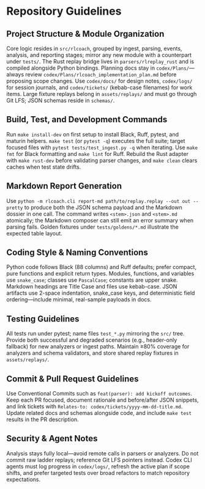 # Repository Guidelines

## Project Structure & Module Organization
Core logic resides in `src/rlcoach`, grouped by ingest, parsing, events, analysis, and reporting stages; mirror any new module with a counterpart under `tests/`. The Rust replay bridge lives in `parsers/rlreplay_rust` and is compiled alongside Python bindings. Planning docs stay in `codex/Plans/`—always review `codex/Plans/rlcoach_implementation_plan.md` before proposing scope changes. Use `codex/docs/` for design notes, `codex/logs/` for session journals, and `codex/tickets/` (kebab-case filenames) for work items. Large fixture replays belong in `assets/replays/` and must go through Git LFS; JSON schemas reside in `schemas/`.

## Build, Test, and Development Commands
Run `make install-dev` on first setup to install Black, Ruff, pytest, and maturin helpers. `make test` (or `pytest -q`) executes the full suite; target focused files with `pytest tests/test_ingest.py -q` when iterating. Use `make fmt` for Black formatting and `make lint` for Ruff. Rebuild the Rust adapter with `make rust-dev` before validating parser changes, and `make clean` clears caches when test state drifts.

## Markdown Report Generation
Use `python -m rlcoach.cli report-md path/to/replay.replay --out out --pretty` to produce both the JSON schema payload and the Markdown dossier in one call. The command writes `<stem>.json` and `<stem>.md` atomically; the Markdown composer can still emit an error summary when parsing fails. Golden fixtures under `tests/goldens/*.md` illustrate the expected table layout.

## Coding Style & Naming Conventions
Python code follows Black (88 columns) and Ruff defaults; prefer compact, pure functions and explicit return types. Modules, functions, and variables use `snake_case`; classes use `PascalCase`; constants are upper snake. Markdown headings are Title Case and files use kebab-case. JSON artifacts use 2-space indentation, snake_case keys, and deterministic field ordering—include minimal, real-sample payloads in docs.

## Testing Guidelines
All tests run under pytest; name files `test_*.py` mirroring the `src/` tree. Provide both successful and degraded scenarios (e.g., header-only fallback) for new analyzers or ingest paths. Maintain ≥80% coverage for analyzers and schema validators, and store shared replay fixtures in `assets/replays/`.

## Commit & Pull Request Guidelines
Use Conventional Commits such as `feat(parser): add kickoff outcomes`. Keep each PR focused, document rationale and before/after JSON snippets, and link tickets with `Relates-to: codex/tickets/yyyy-mm-dd-title.md`. Update related docs and schemas alongside code, and include `make test` results in the PR description.

## Security & Agent Notes
Analysis stays fully local—avoid remote calls in parsers or analyzers. Do not commit raw ladder replays; reference Git LFS pointers instead. Codex CLI agents must log progress in `codex/logs/`, refresh the active plan if scope shifts, and prefer targeted tests over broad refactors to match repository expectations.
